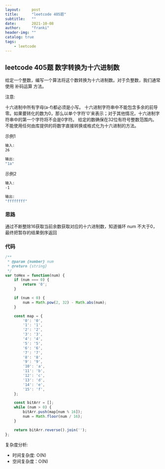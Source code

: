 ```yaml
---
layout:     post
title:      "leetcode 405题"
subtitle:   ""
date:       2021-10-08
author:     "franki"
header-img: ""
catalog: true
tags:
    - leetcode
---
```


## leetcode 405题  数字转换为十六进制数

给定一个整数，编写一个算法将这个数转换为十六进制数。对于负整数，我们通常使用 补码运算 方法。

注意:

十六进制中所有字母(a-f)都必须是小写。
十六进制字符串中不能包含多余的前导零。如果要转化的数为0，那么以单个字符'0'来表示；对于其他情况，十六进制字符串中的第一个字符将不会是0字符。
给定的数确保在32位有符号整数范围内。
不能使用任何由库提供的将数字直接转换或格式化为十六进制的方法。

示例1

```bash
输入:
26

输出:
"1a"
```

示例2

```bash
输入:
-1

输出:
"ffffffff"
```

### 思路

通过不断整除16获取当前余数获取对应的十六进制数，知道循环 num 不大于0，最终把暂存的结果倒序返回

### 代码

```js
/**
 * @param {number} num
 * @return {string}
 */
var toHex = function(num) {
    if (num === 0) {
        return '0';
    }

    if (num < 0) {
        num = Math.pow(2, 32) - Math.abs(num);
    }

    const map = {
        '0': '0',
        '1': '1',
        '2': '2',
        '3': '3',
        '4': '4',
        '5': '5',
        '6': '6',
        '7': '7',
        '8': '8',
        '9': '9',
        '10': 'a',
        '11': 'b',
        '12': 'c',
        '13': 'd',
        '14': 'e',
        '15': 'f',
    };

    const bitArr = [];
    while (num > 0) {
        bitArr.push(map[num % 16]);
        num = Math.floor(num / 16);
    }

    return bitArr.reverse().join('');
};
```

复杂度分析:

- 时间复杂度: O(N)
- 空间复杂度：O(N)
